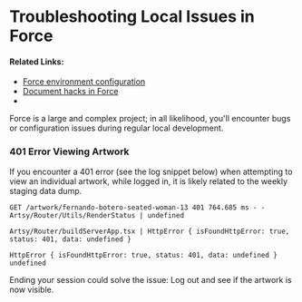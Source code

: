# Troubleshooting Local Issues in Force

#### Related Links:

- [Force environment configuration](https://github.com/artsy/force/blob/main/docs/env_configuration.md)
- [Document hacks in Force](https://github.com/artsy/force/blob/main/HACKS.md)
-

Force is a large and complex project; in all likelihood, you'll encounter bugs
or configuration issues during regular local development.

### 401 Error Viewing Artwork

If you encounter a 401 error (see the log snippet below) when attempting to view
an individual artwork, while logged in, it is likely related to the weekly
staging data dump.

```
GET /artwork/fernando-botero-seated-woman-13 401 764.685 ms - -
Artsy/Router/Utils/RenderStatus | undefined

Artsy/Router/buildServerApp.tsx | HttpError { isFoundHttpError: true, status: 401, data: undefined }

HttpError { isFoundHttpError: true, status: 401, data: undefined }
undefined
```

Ending your session could solve the issue: Log out and see if the artwork is now
visible.
